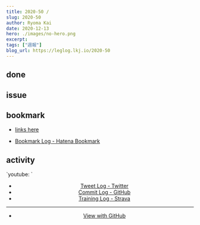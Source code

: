 ```yaml
---
title: 2020-50 / 
slug: 2020-50
author: Ryoma Kai
date: 2020-12-13
hero: ./images/no-hero.png
excerpt: 
tags: ["週報"]
blog_url: https://leglog.lkj.io/2020-50
---
```


<!--greeting here-->

## done

### 

## issue

### 

## bookmark

- [links here]()


- [Bookmark Log - Hatena Bookmark](https://b.hatena.ne.jp/Ryo_K/bookmark)

## activity

<Tweet tweetLink="" align="center" />
<Instagram instagramId="" />
`youtube: `

- [Tweet Log - Twitter](https://twitter.com/search?q=(from%3Alegnoh)%20until%3A2020-12-13%20since%3A2020-12-07%20-filter%3Areplies&src=typed_query)
- [Commit Log - GitHub](https://github.com/legnoh?tab=overview&from=2020-12-07&to=2020-12-13)
- [Training Log - Strava](https://www.strava.com/athletes/47349424/training/log)

----

- [View with GitHub](https://github.com/legnoh/leglog/blob/master/content/posts/202x/2020/50/index.md)
